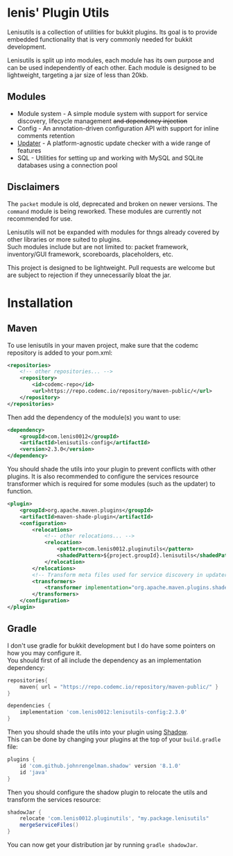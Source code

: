 lenis' Plugin Utils
==========
Lenisutils is a collection of utilities for bukkit plugins.
Its goal is to provide embedded functionality that is very commonly needed for bukkit development.

Lenisutils is split up into modules, each module has its own purpose and can be used independently of each other.
Each module is designed to be lightweight, targeting a jar size of less than 20kb.

## Modules
* Module system - A simple module system with support for service discovery, lifecycle management ~~and dependency injection~~
* Config - An annotation-driven configuration API with support for inline comments retention
* [Updater](updater-api/README.md) - A platform-agnostic update checker with a wide range of features
* SQL - Utilities for setting up and working with MySQL and SQLite databases using a connection pool

## Disclaimers
The `packet` module is old, deprecated and broken on newer versions. The `command` module is being reworked.
These modules are currently not recommended for use.

Lenisutils will not be expanded with modules for thngs already covered by other libraries or more suited to plugins.  
Such modules include but are not limited to: packet framework, inventory/GUI framework, scoreboards, placeholders, etc.

This project is designed to be lightweight. Pull requests are welcome but are subject to rejection if they unnecessarily bloat the jar.

# Installation

## Maven
To use lenisutils in your maven project, make sure that the codemc repository is added to your pom.xml:
```xml
<repositories>
    <!-- other repositories... -->
    <repository>
        <id>codemc-repo</id>
        <url>https://repo.codemc.io/repository/maven-public/</url>
    </repository>
</repositories>
```

Then add the dependency of the module(s) you want to use:
```xml
<dependency>
    <groupId>com.lenis0012</groupId>
    <artifactId>lenisutils-config</artifactId>
    <version>2.3.0</version>
</dependency>
```

You should shade the utils into your plugin to prevent conflicts with other plugins.
It is also recommended to configure the services resource transformer which is 
required for some modules (such as the updater) to function.
```xml
<plugin>
    <groupId>org.apache.maven.plugins</groupId>
    <artifactId>maven-shade-plugin</artifactId>
    <configuration>
        <relocations>
            <!-- other relocations... -->
            <relocation>
                <pattern>com.lenis0012.pluginutils</pattern>
                <shadedPattern>${project.groupId}.lenisutils</shadedPattern>
            </relocation>
        </relocations>
        <!-- Transform meta files used for service discovery in updater module -->
        <transformers>
            <transformer implementation="org.apache.maven.plugins.shade.resource.ServicesResourceTransformer"/>
        </transformers>
    </configuration>
</plugin>
```

## Gradle
I don't use gradle for bukkit development but I do have some pointers on how you may configure it.  
You should first of all include the dependency as an implementation dependency:
```groovy
repositories{
    maven{ url = "https://repo.codemc.io/repository/maven-public/" }
}

dependencies {
    implementation 'com.lenis0012:lenisutils-config:2.3.0'
}
```

Then you should shade the utils into your plugin using [Shadow](https://imperceptiblethoughts.com/shadow/).  
This can be done by changing your plugins at the top of your `build.gradle` file:
```groovy
plugins {
    id 'com.github.johnrengelman.shadow' version '8.1.0'
    id 'java'
}
```

Then you should configure the shadow plugin to relocate the utils and transform the services resource:
```groovy
shadowJar {
    relocate 'com.lenis0012.pluginutils', "my.package.lenisutils"
    mergeServiceFiles()
}
```

You can now get your distribution jar by running `gradle shadowJar`.

